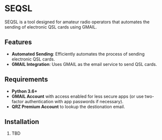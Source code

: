 # SEQSL

SEQSL is a tool designed for amateur radio operators that automates the sending of electronic QSL cards using GMAIL.

## Features

- **Automated Sending**: Efficiently automates the process of sending electronic QSL cards.
- **GMAIL Integration**: Uses GMAIL as the email service to send QSL cards.

## Requirements

- **Python 3.6+**
- **GMAIL Account** with access enabled for less secure apps (or use two-factor authentication with app passwords if necessary).
- **QRZ Premium Account** to lookup the destionation email.

## Installation

1. TBD
